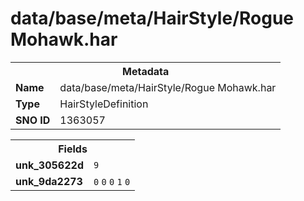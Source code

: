 <h1>data/base/meta/HairStyle/Rogue Mohawk.har</h1><table><tr><th colspan="100%">Metadata</th></tr><tr><td><b>Name</b></td><td>data/base/meta/HairStyle/Rogue Mohawk.har</td></tr><tr><td><b>Type</b></td><td>HairStyleDefinition</td></tr><tr><td><b>SNO ID</b></td><td>1363057</td></tr></table>

<table><tr><th colspan="100%">Fields</th></tr><tr><td><b>unk_305622d</b></td><td><code>9</code></td></tr><tr><td><b>unk_9da2273</b></td><td><code>0</code>
<code>0</code>
<code>0</code>
<code>1</code>
<code>0</code>
</td></tr></table>

